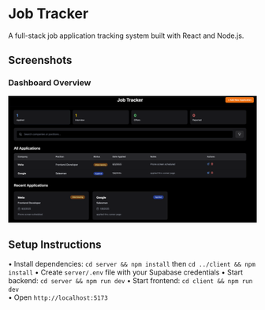 # Job Tracker

A full-stack job application tracking system built with React and Node.js.

## Screenshots

### Dashboard Overview
![Job Tracker Dashboard](screenshots/dashboard.png)


## Setup Instructions

• Install dependencies: `cd server && npm install` then `cd ../client && npm install`
• Create `server/.env` file with your Supabase credentials
• Start backend: `cd server && npm run dev`
• Start frontend: `cd client && npm run dev`  
• Open `http://localhost:5173`